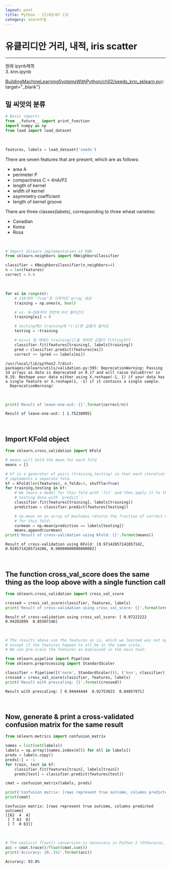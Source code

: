 ```yaml
---
layout: post
title: Python - 17/03/07 (3)
category: acorn수업
---
```


# 유클리디안 거리, 내적, iris scatter

---
원래 ipynb제목  
3. knn.ipynb  

[BuildingMachineLearningSystemsWithPython/ch02/seeds_knn_sklearn.py](https://github.com/luispedro/BuildingMachineLearningSystemsWithPython/blob/55e4b80ac0234f2d45d0906edfbe0ab99f7a033e/ch02/seeds_knn_sklearn.py){:target="_blank"}  

## 밀 씨앗의 분류


```python
# Basic imports
from __future__ import print_function
import numpy as np
from load import load_dataset
```

<br>

```python
features, labels = load_dataset('seeds')
```

There are seven features that are present, which
are as follows:  
- area A
- perimeter P
- compactness C = 4πA/P2
- length of kernel
- width of kernel
- asymmetry coefficient
- length of kernel groove

There are three classes(labels), corresponding to three wheat varieties:
- Canadian  
- Koma
- Rosa

<br>

```python
# Import sklearn implementation of KNN
from sklearn.neighbors import KNeighborsClassifier

classifier = KNeighborsClassifier(n_neighbors=4)
n = len(features)
correct = 0.0
```

<br>

```python
for ei in range(n):
    # 210개의 'True'로 이루어진 array 생성
    training = np.ones(n, bool)

    # ei- 0~209까지 한번씩 0이 들어간다
    training[ei] = 0

    # testing에는 training에 *(-1)한 값들이 들어감
    testing = ~training

    # ei==1 일 때에는 training[1]을 제외한 값들이 fitting된다
    classifier.fit(features[training], labels[training])
    pred = classifier.predict(features[ei])
    correct += (pred == labels[ei])
```

    /usr/local/lib/python2.7/dist-packages/sklearn/utils/validation.py:395: DeprecationWarning: Passing 1d arrays as data is deprecated in 0.17 and will raise ValueError in 0.19. Reshape your data either using X.reshape(-1, 1) if your data has a single feature or X.reshape(1, -1) if it contains a single sample.
      DeprecationWarning)


<br>

```python
print('Result of leave-one-out: {}'.format(correct/n))
```

    Result of leave-one-out: [ 1.75238095]

<br>

## Import KFold object


```python
from sklearn.cross_validation import KFold

# means will hold the mean for each fold
means = []

# kf is a generator of pairs (training,testing) so that each iteration
# implements a separate fold.
kf = KFold(len(features), n_folds=3, shuffle=True)
for training,testing in kf:
    # We learn a model for this fold with `fit` and then apply it to the
    # testing data with `predict`:
    classifier.fit(features[training], labels[training])
    prediction = classifier.predict(features[testing])

    # np.mean on an array of booleans returns the fraction of correct decisions
    # for this fold:
    curmean = np.mean(prediction == labels[testing])
    means.append(curmean)
print('Result of cross-validation using KFold: {}'.format(means))
```

    Result of cross-validation using KFold: [0.97142857142857142, 0.9285714285714286, 0.90000000000000002]

<br>

## The function cross_val_score does the same thing as the loop above with a single function call


```python
from sklearn.cross_validation import cross_val_score

crossed = cross_val_score(classifier, features, labels)
print('Result of cross-validation using cross_val_score: {}'.format(crossed))
```

    Result of cross-validation using cross_val_score: [ 0.97222222  0.94202899  0.85507246]

<br>

```python
# The results above use the features as is, which we learned was not optimal
# except if the features happen to all be in the same scale.
# We can pre-scale the features as explained in the main text:

from sklearn.pipeline import Pipeline
from sklearn.preprocessing import StandardScaler

classifier = Pipeline([('norm', StandardScaler()), ('knn', classifier)])
crossed = cross_val_score(classifier, features, labels)
print('Result with prescaling: {}'.format(crossed))
```

    Result with prescaling: [ 0.94444444  0.92753623  0.84057971]

<br>

## Now, generate & print a cross-validated confusion matrix for the same result


```python
from sklearn.metrics import confusion_matrix

names = list(set(labels))
labels = np.array([names.index(ell) for ell in labels])
preds = labels.copy()
preds[:] = -1
for train, test in kf:
    classifier.fit(features[train], labels[train])
    preds[test] = classifier.predict(features[test])

cmat = confusion_matrix(labels, preds)

print('Confusion matrix: [rows represent true outcome, columns predicted outcome]')
print(cmat)
```

    Confusion matrix: [rows represent true outcome, columns predicted outcome]
    [[62  4  4]
     [ 7 63  0]
     [ 7  0 63]]

<br>

```python
# The explicit float() conversion is necessary in Python 2 (Otherwise, result is rounded to 0)
acc = cmat.trace()/float(cmat.sum())
print('Accuracy: {0:.1%}'.format(acc))
```

    Accuracy: 93.8%
